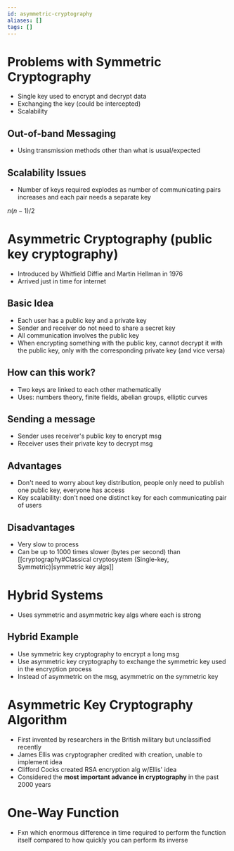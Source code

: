 ```yaml
---
id: asymmetric-cryptography
aliases: []
tags: []
---
```


# Problems with Symmetric Cryptography
- Single key used to encrypt and decrypt data
- Exchanging the key (could be intercepted)
- Scalability

## Out-of-band Messaging
- Using transmission methods other than what is usual/expected

## Scalability Issues
- Number of keys required explodes as number of communicating pairs increases and each pair needs a separate key

$n(n-1)/2$

# Asymmetric Cryptography (public key cryptography)
- Introduced by Whitfield Diffie and Martin Hellman in 1976
- Arrived just in time for internet

## Basic Idea
- Each user has a public key and a private key
- Sender and receiver do not need to share a secret key
- All communication involves the public key
- When encrypting something with the public key, cannot decrypt it with the public key, only with the corresponding private key (and vice versa)

## How can this work?
- Two keys are linked to each other mathematically
- Uses: numbers theory, finite fields, abelian groups, elliptic curves

## Sending a message
- Sender uses receiver's public key to encrypt msg
- Receiver uses their private key to decrypt msg

## Advantages
- Don't need to worry about key distribution, people only need to publish one public key, everyone has access
- Key scalability: don't need one distinct key for each communicating pair of users

## Disadvantages
- Very slow to process
- Can be up to 1000 times slower (bytes per second) than [[cryptography#Classical cryptosystem (Single-key, Symmetric)|symmetric key algs]]

# Hybrid Systems
- Uses symmetric and asymmetric key algs where each is strong

## Hybrid Example
- Use symmetric key cryptography to encrypt a long msg
- Use asymmetric key cryptography to exchange the symmetric key used in the encryption process
- Instead of asymmetric on the msg, asymmetric on the symmetric key

# Asymmetric Key Cryptography Algorithm
- First invented by researchers in the British military but unclassified recently
- James Ellis was cryptographer credited with creation, unable to implement idea
- Clifford Cocks created RSA encryption alg w/Ellis' idea
- Considered the **most important advance in cryptography** in the past 2000 years

# One-Way Function
- Fxn which enormous difference in time required to perform the function itself compared to how quickly you can perform its inverse
